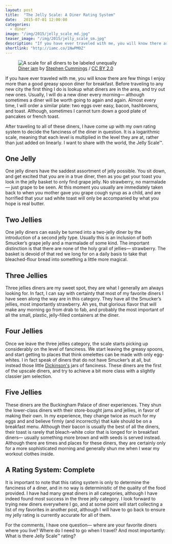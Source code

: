 ```yaml
---
layout: post
title:  "The Jelly Scale: A Diner Rating System"
date:   2015-07-01 12:00:00
categories:
  - diner
image: "/img/2015/jelly_scale_md.jpg"
teaser_image: "/img/2015/jelly_scale_sm.jpg"
description: "If you have ever traveled with me, you will know there are few things I enjoy more than a good greasy spoon diner for breakfast. I have come up with my own scale for labeling the types of diners I go to."
shortlink: "http://iamc.co/1NwPM0Z"
---
```


<figure>
  <img src="/img/2015/jelly_scale_md.jpg" srcset="/img/2015/jelly_scale_sm.jpg 350w, /img/2015/jelly_scale_md.jpg 748w, /img/2015/jelly_scale_lg.jpg 1496w" alt="A scale for all diners to be labeled unequally">
  <figcaption><a href="https://www.flickr.com/photos/spcummings/2619290140/" target="\_blank">Diner jam</a> by <a href="https://www.flickr.com/photos/spcummings/" target="\_blank">Stephen Cummings</a> / <a href="https://creativecommons.org/licenses/by/2.0/" target="\_blank">CC BY 2.0</a></figcaption>
</figure>

If you have ever traveled with me, you will know there are few things I enjoy more than a good greasy spoon diner for breakfast. Before traveling to any new city the first thing I do is lookup what diners are in the area, and try out new ones. Usually, I will do a new diner every morning— although sometimes a diner will be worth going to again and again. Almost every time, I will order a similar plate: two eggs over easy, bacon, hashbrowns, and toast. Although, sometimes I cannot turn down a good plate of pancakes or french toast.

After traveling to all of these diners, I have come up with my own rating system to decide the fanciness of the diner in question. It is a logarithmic scale, meaning that each level is multiplied in the level they are at, rather than just added on linearly. I want to share with the world, the Jelly Scale&trade;.

## One Jelly

One jelly diners have the saddest assortment of jelly possible. You sit down, and get excited that you are in a true diner, then as you get your toast you look in the jelly basket to only find grape jelly. No strawberry, no marmalade— just grape to be seen. At this moment you usually are immediately taken back to when you mother gave you grape cough syrup as a child, and are horrified that your sad white toast will only be accompanied by what you hope is real butter.

## Two Jellies

One jelly diners can easily be turned into a two-jelly diner by the introduction of a second jelly type. Usually this is an inclusion of both Smucker’s grape jelly and a marmalade of some kind. The important distinction is that there are none of the holy grail of jellies— strawberry. The basket is devoid of that red we long for on a daily basis to take that bleached-flour bread into something a little more magical.

## Three Jellies

Three jellies diners are my sweet spot, they are what I generally am always looking for. In fact, I can say with certainty that most of my favorite diners I have seen along the way are in this category. They have all the Smucker’s jellies, most importantly strawberry. Ah yes, that glorious flavor that will make any morning go from drab to fab, and probably the most important of all the small, plastic, jelly-filled containers at the diner.

## Four Jellies

Once we leave the three jellies category, the scale starts picking up considerably on the level of fanciness. We start leaving the greasy spoons, and start getting to places that think omelettes can be made with only egg-whites. I in fact speak of diners that do not have Smucker’s at all, but instead those little [Dickinson's](http://www.dickinsonsfamily.com/) jars of fanciness. These diners are the first of the upscale diners, and try to achieve a bit more class with a slightly classier jam selection.

## Five Jellies

These diners are the Buckingham Palace of diner experiences. They shun the lower-class diners with their store-bought jams and jellies, in favor of making their own. In my experience, they change twice as much for my eggs and and believe firmly (and incorrectly) that kale should be on a breakfast menu. Although their bacon is usually the best of all the diners, their toast is rarely that bleach-white color that is longed for in breakfast diners— usually something more brown and with seeds is served instead. Although there are times and places for these diners, they are certainly only for a more sophisticated morning and generally shun me when I wear my workout clothes inside.

## A Rating System: Complete

It is important to note that this rating system is only to determine the fanciness of a diner, and in no way is deterministic of the quality of the food provided. I have had many great diners in all categories, although I have indeed found most success in the three jelly category. I look forward to trying new diners everywhere I go, and at some point will start collecting a list of my favorites in another post, although I will have to go back to ensure my jelly rating is currently accurate for all of them.

For the comments, I have one question— where are your favorite diners where you live? Where do I need to go when I travel? And most importantly: What is there Jelly Scale&trade; rating?
